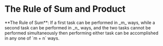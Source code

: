 # The Rule of Sum and Product
<div class="note">
**The Rule of Sum**: If a first task can be performed in _m_ ways, while 
a second task can be performed in _n_ ways, and the two tasks cannot be 
performed simultaneously then performing either task can be accomplished 
in any one of `m + n` ways.
</div>
